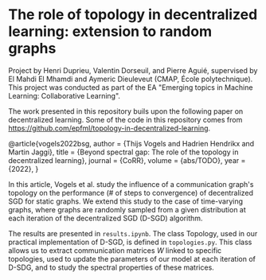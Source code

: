 # The role of topology in decentralized learning: extension to random graphs

Project by Henri Duprieu, Valentin Dorseuil, and Pierre Aguié, supervised by El Mahdi El Mhamdi and Aymeric Dieuleveut (CMAP, École polytechnique). This project was conducted as part of the EA "Emerging topics in Machine Learning: Collaborative Learning".

The work presented in this repository buils upon the following paper on decentralized learning. Some of the code in this repository comes from https://github.com/epfml/topology-in-decentralized-learning.  

@article{vogels2022bsg,
  author    = {Thijs Vogels and Hadrien Hendrikx and Martin Jaggi},
  title     = {Beyond spectral gap: The role of the topology in decentralized learning},
  journal   = {CoRR},
  volume    = {abs/TODO},
  year      = {2022},
}

In this article, Vogels et al. study the influence of a communication graph's topology on the performance (# of steps to convergence) of decentralized SGD for static graphs. We extend this study to the case of time-varying graphs, where graphs are randomly sampled from a given distribution at each iteration of the decentralized SGD (D-SGD) algorithm.

The results are presented in `results.ipynb`. The class Topology, used in our practical implementation of D-SGD, is defined in `topologies.py`. This class allows us to extract communication matrices $W$ linked to specific topologies, used to update the parameters of our model at each iteration of D-SDG, and to study the spectral properties of these matrices.
